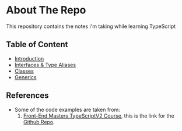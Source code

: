 # About The Repo
This repository contains the notes i'm taking while learning TypeScript

## Table of Content
* <a href="https://github.com/ramikhafagi96/Learning-TypeScript/blob/main/Introduction/Introduction.md">Introduction</a>
* <a href="https://github.com/ramikhafagi96/Learning-TypeScript/blob/main/Interfaces-%26-Type-Aliases/Interfaces%20%26%20Type%20Aliases.md">Interfaces & Type Aliases</a>
* <a href="https://github.com/ramikhafagi96/Learning-TypeScript/blob/main/Classes/Classes.md">Classes</a>
* <a href="https://github.com/ramikhafagi96/Learning-TypeScript/blob/main/Generics/Generics.md">Generics</a>
## References
* Some of the code examples are taken from:
  1. <a href="https://frontendmasters.com/courses/typescript-v2">Front-End Masters TypeScriptV2 Course</a>, this is the link for the <a href="https://github.com/mike-works/typescript-fundamentals">Github Repo</a>.

